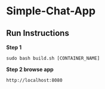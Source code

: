 # Simple-Chat-App

## Run Instructions

**Step 1**  

```
sudo bash build.sh [CONTAINER_NAME]
```

**Step 2 browse app**  

```
http://localhost:8080
```
